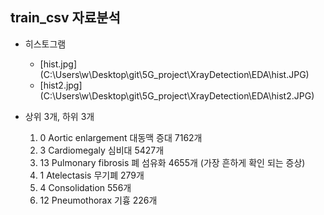 ## train_csv 자료분석


+ 히스토그램
    + [hist.jpg] (C:\Users\w\Desktop\git\5G_project\XrayDetection\EDA\hist.JPG)
    + [hist2.jpg] (C:\Users\w\Desktop\git\5G_project\XrayDetection\EDA\hist2.JPG)

+ 상위 3개, 하위 3개
    1. 0 Aortic enlargement 대동맥 증대 7162개
    2. 3 Cardiomegaly 심비대 5427개
    3. 13 Pulmonary fibrosis 폐 섬유화 4655개 (가장 흔하게 확인 되는 증상) 
    4. 1 Atelectasis 무기폐 279개
    5. 4 Consolidation 556개
    6. 12 Pneumothorax 기흉 226개


